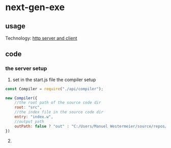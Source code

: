 # next-gen-exe

## usage

Technology: [http server and client](https://github.com/yhirose/cpp-httplib/blob/master/README.md)

## code

### the server setup

1. set in the start.js file the compiler setup

```js
const Compiler = require("./api/compiler");

new Compiler({
    //the root path of the source code dir
    root: "src",
    //the index file in the source code dir
    entry: "index.w",
    //output path
    outPath: false ? "out" : "C:/Users/Manuel Westermeier/source/repos/next-gen-exe/out"
})
```

2. 